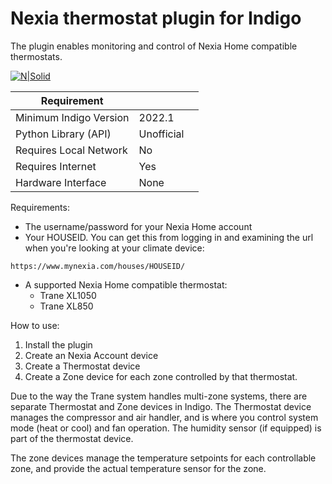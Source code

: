 # Nexia thermostat plugin for Indigo 
The plugin enables monitoring and control of Nexia Home compatible thermostats.


[![N|Solid](http://forums.indigodomo.com/static/www/images/wordmark.png)](http://indigodomo.com)

| Requirement            |                     |   |
|------------------------|---------------------|---|
| Minimum Indigo Version | 2022.1              |   |
| Python Library (API)   | Unofficial          |   |
| Requires Local Network | No                  |   |
| Requires Internet      | Yes                 |   |
| Hardware Interface     | None                |   |

Requirements:

* The username/password for your Nexia Home account
* Your HOUSEID. You can get this from logging in and examining the url when you're looking at your climate device:

`https://www.mynexia.com/houses/HOUSEID/`

* A supported Nexia Home compatible thermostat:
	* Trane XL1050
	* Trane XL850	
	

How to use:

1. Install the plugin
2. Create an Nexia Account device
3. Create a Thermostat device
4. Create a Zone device for each zone controlled by that thermostat.

Due to the way the Trane system handles multi-zone systems, there are separate Thermostat and Zone devices in Indigo.  The Thermostat device manages the compressor and air handler, and is where you control system mode (heat or cool) and fan operation.  The humidity sensor (if equipped) is part of the thermostat device.

The zone devices manage the temperature setpoints for each controllable zone, and provide the actual temperature sensor for the zone.


